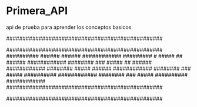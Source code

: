 # Primera_API
api de prueba para aprender los conceptos basicos

################################################

################################################
##########    ######       ######  ############
#########  #   #####   ##  ######  ############
########  ###  #####   ##  ######  ############
########       #####       ######  ############
########  ###  #####   ##########  ############
########  ###  #####   ##########  ############
################################################

################################################
